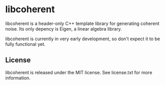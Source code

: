 libcoherent
========
libcoherent is a header-only C++ template library for generating coherent noise. Its only depency is Eigen, a linear algebra library.

libcoherent is currently in very early development, so don't expect it to be fully functional yet.

License
-------
libcoherent is released under the MIT license. See license.txt for more information.
